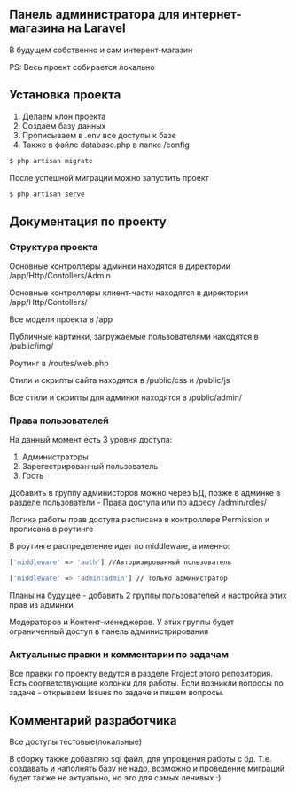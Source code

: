 ## Панель администратора для интернет-магазина на Laravel

<p>В будущем собственно и сам интерент-магазин</p>
PS: Весь проект собирается локально

## Установка проекта

<ol>
<li>Делаем клон проекта</li>
<li>Создаем базу данных</li>
<li>Прописываем в .env все доступы к базе</li>
<li>Также в файле database.php в папке /config</li>
</ol>

```sh 
$ php artisan migrate
```
<p>После успешной миграции можно запустить проект</p>

```sh 
$ php artisan serve
```

## Документация по проекту

### Структура проекта

<p>Основные контроллеры админки находятся в директории /app/Http/Contollers/Admin</p>
<p>Основные контроллеры клиент-части находятся в директории /app/Http/Contollers/</p>
<p>Все модели проекта в /app</p>
<p>Публичные картинки, загружаемые пользователями находятся в /public/img/</p>
<p>Роутинг в /routes/web.php</p>
<p>Стили и скрипты сайта находятся в /public/css и /public/js</p>
<p>Все стили и скрипты для админки находятся в /public/admin/</p>

### Права пользователей

<p>На данный момент есть 3 уровня доступа:</p>
<ol>
<li>Администраторы</li>
<li>Зарегестрированный пользователь</li>
<li>Гость</li>
</ol>

<p>Добавить в группу администоров можно через БД, позже в админке в разделе пользователи - Права доступа или по адресу /admin/roles/ </p>
<p>Логика работы прав доступа расписана в контроллере Permission и прописана в роутинге</p>
<p>В роутинге распределение идет по middleware, а именно: </p>

```sh 
['middleware' => 'auth'] //Авторизированный пользователь
```

```sh 
['middleware' => 'admin:admin'] // Только администратор
```

<p>Планы на будущее - добавить 2 группы пользователей и настройка этих прав из админки</p>
<p>Модераторов и Контент-менеджеров. У этих группы будет ограниченный доступ в панель администрирования</p>

### Актуальные правки и комментарии по задачам

<p>Все правки по проекту ведутся в разделе Project этого репозитория. Есть соответствующие колонки для работы. Если возникли вопросы по задаче - открываем Issues по задаче и пишем вопросы.</p>

## Комментарий разработчика

<p>Все доступы тестовые(локальные)</p>
<p>В сборку также добавляю sql файл, для упрощения работы с бд. Т.е. создавать и наполнять базу не надо, возможно и проведение миграций будет также не актуально, но это для самых ленивых :)</p>
